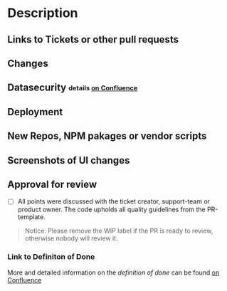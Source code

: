 # Description

<!--
  This is a template to add as many information as possible to the pull request, to help reviewer and as a checklist for you. Points to remember are set in the comments, please read and keep them in mind:

    - Code should be self-explanatory and share your knowledge with others
    - Document code that is not self-explanatory
    - Think about bugs and keep security in mind
    - Write tests (Unit and Integration), also for error cases
    - Main logic should hidden behind the api, never trust the client
    - Visible changes should be discussed with the UX-Team from the begining of development; they also have to accept them at the end
    - Keep the changelog up-to-date
    - Leave the code cleaner than you found it. Remove unnecessary lines. Listen to the linter.
-->

## Links to Tickets or other pull requests

<!--
Base links to copy
- https://github.com/schul-cloud/schulcloud-server/pull/????
- https://ticketsystem.schul-cloud.org/browse/SC-????
-->

## Changes

<!--
  What will the PR change?
  Why are the changes required?
  Short notice if a ticket exists, more detailed if not
-->

## Datasecurity <sub><sup>details [on Confluence](https://docs.schul-cloud.org/x/2S3GBg)</sup></sub>

<!--
  Notice about:
  - model changes
  - logging of user data
  - right changes
  - and other user data stuff
  If you are not sure if it is relevant, take a look at confluence or ask the data-security team.
-->

## Deployment

<!--
  Keep in mind to changes to seed data, if changes are done by migration scripts.
  Changes to the infrastructure have to discussed with the devops

  This point should includes following informations:
  - What is required for deployment?
  - Envirement variables like FEATURE_XY=true
  - Migration scripts to run, other requirements
-->

## New Repos, NPM pakages or vendor scripts

<!--
  Keep in mind the stability, performance, activity and author.

  Describe why it is needed.
-->

## Screenshots of UI changes

<!--
  only needed for visual changes

  If visual changes exist, work together with UI/UX from beginning/ping UX with final PR
-->

## Approval for review

- [ ] All points were discussed with the ticket creator, support-team or product owner. The code upholds all quality guidelines from the PR-template.

> Notice: Please remove the WIP label if the PR is ready to review, otherwise nobody will review it.

### Link to Definiton of Done

More and detailed information on the _definition of done_ can be found [on Confluence](https://docs.schul-cloud.org/pages/viewpage.action?pageId=92831762)
